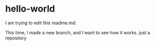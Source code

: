 hello-world
===========
I am trying to edit this readme.md.

This time, I made a new branch, and I want to see how it works.
just a repository
